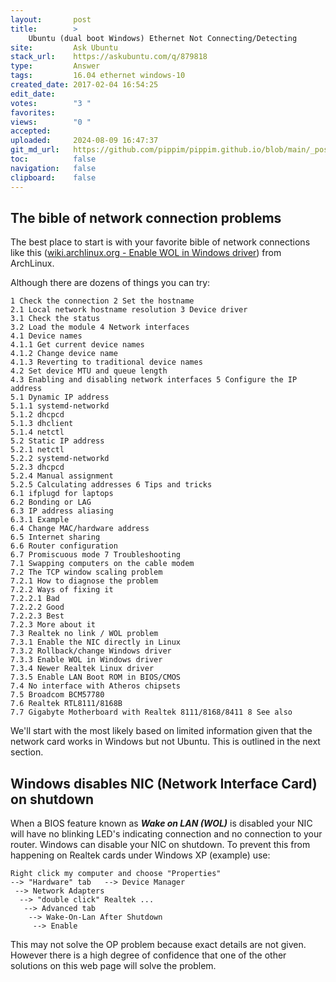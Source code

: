 ```yaml
---
layout:       post
title:        >
    Ubuntu (dual boot Windows) Ethernet Not Connecting/Detecting
site:         Ask Ubuntu
stack_url:    https://askubuntu.com/q/879818
type:         Answer
tags:         16.04 ethernet windows-10
created_date: 2017-02-04 16:54:25
edit_date:    
votes:        "3 "
favorites:    
views:        "0 "
accepted:     
uploaded:     2024-08-09 16:47:37
git_md_url:   https://github.com/pippim/pippim.github.io/blob/main/_posts/2017/2017-02-04-Ubuntu-_dual-boot-Windows_-Ethernet-Not-Connecting_Detecting.md
toc:          false
navigation:   false
clipboard:    false
---
```


## The bible of network connection problems

The best place to start is with your favorite bible of network connections like this ([wiki.archlinux.org - Enable WOL in Windows driver][1]) from ArchLinux.

Although there are dozens of things you can try:

``` 
1 Check the connection 2 Set the hostname
2.1 Local network hostname resolution 3 Device driver
3.1 Check the status
3.2 Load the module 4 Network interfaces
4.1 Device names
4.1.1 Get current device names
4.1.2 Change device name
4.1.3 Reverting to traditional device names
4.2 Set device MTU and queue length
4.3 Enabling and disabling network interfaces 5 Configure the IP address
5.1 Dynamic IP address
5.1.1 systemd-networkd
5.1.2 dhcpcd
5.1.3 dhclient
5.1.4 netctl
5.2 Static IP address
5.2.1 netctl
5.2.2 systemd-networkd
5.2.3 dhcpcd
5.2.4 Manual assignment
5.2.5 Calculating addresses 6 Tips and tricks
6.1 ifplugd for laptops
6.2 Bonding or LAG
6.3 IP address aliasing
6.3.1 Example
6.4 Change MAC/hardware address
6.5 Internet sharing
6.6 Router configuration
6.7 Promiscuous mode 7 Troubleshooting
7.1 Swapping computers on the cable modem
7.2 The TCP window scaling problem
7.2.1 How to diagnose the problem
7.2.2 Ways of fixing it
7.2.2.1 Bad
7.2.2.2 Good
7.2.2.3 Best
7.2.3 More about it
7.3 Realtek no link / WOL problem
7.3.1 Enable the NIC directly in Linux
7.3.2 Rollback/change Windows driver
7.3.3 Enable WOL in Windows driver
7.3.4 Newer Realtek Linux driver
7.3.5 Enable LAN Boot ROM in BIOS/CMOS
7.4 No interface with Atheros chipsets
7.5 Broadcom BCM57780
7.6 Realtek RTL8111/8168B
7.7 Gigabyte Motherboard with Realtek 8111/8168/8411 8 See also
```

We'll start with the most likely based on limited information given that the network card works in Windows but not Ubuntu. This is outlined in the next section.

## Windows disables NIC (Network Interface Card) on shutdown

When a BIOS feature known as ***Wake on LAN (WOL)*** is disabled your NIC will have no blinking LED's indicating connection and no connection to your router. Windows can disable your NIC on shutdown. To prevent this from happening on Realtek cards under Windows XP (example) use:

``` 
Right click my computer and choose "Properties"
--> "Hardware" tab   --> Device Manager
 --> Network Adapters
  --> "double click" Realtek ...
   --> Advanced tab
    --> Wake-On-Lan After Shutdown
     --> Enable
```

This may not solve the OP problem because exact details are not given. However there is a high degree of confidence that one of the other solutions on this web page will solve the problem.

  [1]: https://wiki.archlinux.org/index.php/Network_configuration#Enable_WOL_in_Windows_driver
